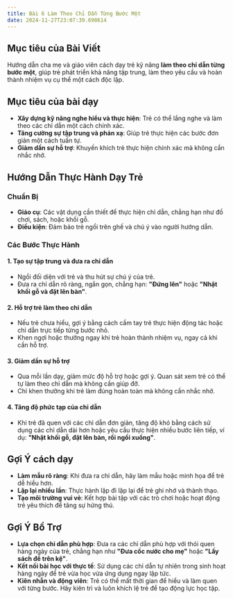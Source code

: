 ```yaml
---
title: Bài 6 Làm Theo Chỉ Dẫn Từng Bước Một 
date: 2024-11-27T23:07:39.698614
---
```

## Mục tiêu của Bài Viết  

Hướng dẫn cha mẹ và giáo viên cách dạy trẻ kỹ năng **làm theo chỉ dẫn từng bước một**, giúp trẻ phát triển khả năng tập trung, làm theo yêu cầu và hoàn thành nhiệm vụ cụ thể một cách độc lập.  

## Mục tiêu của bài dạy  

- **Xây dựng kỹ năng nghe hiểu và thực hiện**: Trẻ có thể lắng nghe và làm theo các chỉ dẫn một cách chính xác.  
- **Tăng cường sự tập trung và phản xạ**: Giúp trẻ thực hiện các bước đơn giản một cách tuần tự.  
- **Giảm dần sự hỗ trợ**: Khuyến khích trẻ thực hiện chính xác mà không cần nhắc nhở.  

## Hướng Dẫn Thực Hành Dạy Trẻ  

### Chuẩn Bị  

- **Giáo cụ**: Các vật dụng cần thiết để thực hiện chỉ dẫn, chẳng hạn như đồ chơi, sách, hoặc khối gỗ.  
- **Điều kiện**: Đảm bảo trẻ ngồi trên ghế và chú ý vào người hướng dẫn.  

### Các Bước Thực Hành  

#### 1. Tạo sự tập trung và đưa ra chỉ dẫn  
- Ngồi đối diện với trẻ và thu hút sự chú ý của trẻ.  
- Đưa ra chỉ dẫn rõ ràng, ngắn gọn, chẳng hạn: **"Đứng lên"** hoặc **"Nhặt khối gỗ và đặt lên bàn"**.  

#### 2. Hỗ trợ trẻ làm theo chỉ dẫn  
- Nếu trẻ chưa hiểu, gợi ý bằng cách cầm tay trẻ thực hiện động tác hoặc chỉ dẫn trực tiếp từng bước nhỏ.  
- Khen ngợi hoặc thưởng ngay khi trẻ hoàn thành nhiệm vụ, ngay cả khi cần hỗ trợ.  

#### 3. Giảm dần sự hỗ trợ  
- Qua mỗi lần dạy, giảm mức độ hỗ trợ hoặc gợi ý. Quan sát xem trẻ có thể tự làm theo chỉ dẫn mà không cần giúp đỡ.  
- Chỉ khen thưởng khi trẻ làm đúng hoàn toàn mà không cần nhắc nhở.  

#### 4. Tăng độ phức tạp của chỉ dẫn  
- Khi trẻ đã quen với các chỉ dẫn đơn giản, tăng độ khó bằng cách sử dụng các chỉ dẫn dài hơn hoặc yêu cầu thực hiện nhiều bước liên tiếp, ví dụ: **"Nhặt khối gỗ, đặt lên bàn, rồi ngồi xuống"**.  

## Gợi Ý cách dạy  

- **Làm mẫu rõ ràng**: Khi đưa ra chỉ dẫn, hãy làm mẫu hoặc minh họa để trẻ dễ hiểu hơn.  
- **Lặp lại nhiều lần**: Thực hành lặp đi lặp lại để trẻ ghi nhớ và thành thạo.  
- **Tạo môi trường vui vẻ**: Kết hợp bài tập với các trò chơi hoặc hoạt động trẻ yêu thích để tăng sự hứng thú.  

## Gợi Ý Bổ Trợ  

- **Lựa chọn chỉ dẫn phù hợp**: Đưa ra các chỉ dẫn phù hợp với thói quen hàng ngày của trẻ, chẳng hạn như **"Đưa cốc nước cho mẹ"** hoặc **"Lấy sách để trên kệ"**.  
- **Kết nối bài học với thực tế**: Sử dụng các chỉ dẫn tự nhiên trong sinh hoạt hàng ngày để trẻ vừa học vừa ứng dụng ngay lập tức.  
- **Kiên nhẫn và động viên**: Trẻ có thể mất thời gian để hiểu và làm quen với từng bước. Hãy kiên trì và luôn khích lệ trẻ để tạo động lực học tập.  





